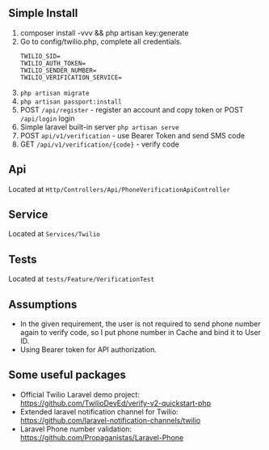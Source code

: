 ## Simple Install

1. composer install -vvv && php artisan key:generate
2. Go to config/twilio.php, complete all credentials.
    ````
    TWILIO_SID=
    TWILIO_AUTH_TOKEN=
    TWILIO_SENDER_NUMBER=
    TWILIO_VERIFICATION_SERVICE=
    ````
3. `php artisan migrate`
4. `php artisan passport:install`
5. POST `/api/register` - register an account and copy token or POST `/api/login` login
6. Simple laravel built-in server `php artisan serve`
7. POST `api/v1/verification` - use Bearer Token and send SMS code
8. GET `/api/v1/verification/{code}` - verify code

## Api

Located at `Http/Controllers/Api/PhoneVerificationApiController`

## Service

Located at `Services/Twilio`

## Tests

Located at `tests/Feature/VerificationTest`


## Assumptions

- In the given requirement, the user is not required to send phone number again to verify code, so I put phone number in Cache and bind it to User ID.
- Using Bearer token for API authorization.

## Some useful packages

- Official Twilio Laravel demo project: https://github.com/TwilioDevEd/verify-v2-quickstart-php
- Extended laravel notification channel for Twilio: https://github.com/laravel-notification-channels/twilio
- Laravel Phone number validation: https://github.com/Propaganistas/Laravel-Phone